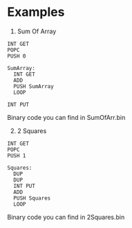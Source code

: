 # Examples

1. Sum Of Array
```
INT GET
POPC
PUSH 0

SumArray:
  INT GET
  ADD
  PUSH SumArray
  LOOP

INT PUT
```
Binary code you can find in SumOfArr.bin

2. 2 Squares
```
INT GET
POPC
PUSH 1

Squares:
  DUP
  DUP
  INT PUT
  ADD
  PUSH Squares
  LOOP
```
Binary code you can find in 2Squares.bin
